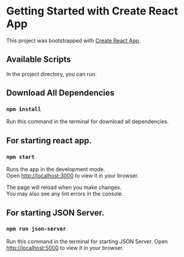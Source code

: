 # Getting Started with Create React App

This project was bootstrapped with [Create React App](https://github.com/facebook/create-react-app).

## Available Scripts

In the project directory, you can run:

##  Download All Dependencies 

### `npm install`

Run this command in the terminal for download all dependencies.

##  For starting react app.

### `npm start`

Runs the app in the development mode.\
Open [http://localhost:3000](http://localhost:3000) to view it in your browser.

The page will reload when you make changes.\
You may also see any lint errors in the console.

##  For starting JSON Server.

### `npm run json-server`

Run this command in the terminal for starting JSON Server.
Open [http://localhost:5000](http://localhost:5000) to view it in your browser.


